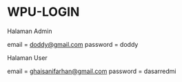 # WPU-LOGIN

Halaman Admin

email			= doddy@gmail.com
password	= doddy

Halaman User

email			= ghaisanifarhan@gmail.com
password	= dasarredmi

